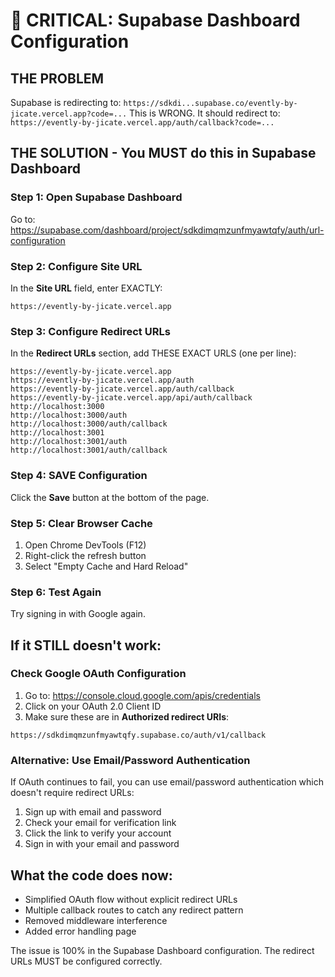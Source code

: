 # 🔴 CRITICAL: Supabase Dashboard Configuration

## THE PROBLEM
Supabase is redirecting to: `https://sdkdi...supabase.co/evently-by-jicate.vercel.app?code=...`
This is WRONG. It should redirect to: `https://evently-by-jicate.vercel.app/auth/callback?code=...`

## THE SOLUTION - You MUST do this in Supabase Dashboard

### Step 1: Open Supabase Dashboard
Go to: https://supabase.com/dashboard/project/sdkdimqmzunfmyawtqfy/auth/url-configuration

### Step 2: Configure Site URL
In the **Site URL** field, enter EXACTLY:
```
https://evently-by-jicate.vercel.app
```

### Step 3: Configure Redirect URLs
In the **Redirect URLs** section, add THESE EXACT URLS (one per line):
```
https://evently-by-jicate.vercel.app
https://evently-by-jicate.vercel.app/auth
https://evently-by-jicate.vercel.app/auth/callback
https://evently-by-jicate.vercel.app/api/auth/callback
http://localhost:3000
http://localhost:3000/auth
http://localhost:3000/auth/callback
http://localhost:3001
http://localhost:3001/auth
http://localhost:3001/auth/callback
```

### Step 4: SAVE Configuration
Click the **Save** button at the bottom of the page.

### Step 5: Clear Browser Cache
1. Open Chrome DevTools (F12)
2. Right-click the refresh button
3. Select "Empty Cache and Hard Reload"

### Step 6: Test Again
Try signing in with Google again.

## If it STILL doesn't work:

### Check Google OAuth Configuration
1. Go to: https://console.cloud.google.com/apis/credentials
2. Click on your OAuth 2.0 Client ID
3. Make sure these are in **Authorized redirect URIs**:
```
https://sdkdimqmzunfmyawtqfy.supabase.co/auth/v1/callback
```

### Alternative: Use Email/Password Authentication
If OAuth continues to fail, you can use email/password authentication which doesn't require redirect URLs:
1. Sign up with email and password
2. Check your email for verification link
3. Click the link to verify your account
4. Sign in with your email and password

## What the code does now:
- Simplified OAuth flow without explicit redirect URLs
- Multiple callback routes to catch any redirect pattern
- Removed middleware interference
- Added error handling page

The issue is 100% in the Supabase Dashboard configuration. The redirect URLs MUST be configured correctly.